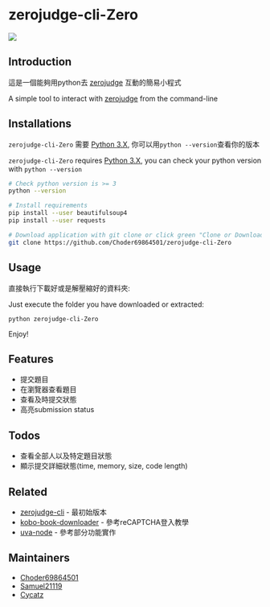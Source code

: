 # zerojudge-cli-Zero
![](icon.ico)

## Introduction

這是一個能夠用python去 [zerojudge](https://zerojudge.tw/) 互動的簡易小程式 

A simple tool to interact with [zerojudge](https://zerojudge.tw/) from the command-line

## Installations

`zerojudge-cli-Zero` 需要 [Python 3.X](https://www.python.org/), 你可以用`python --version`查看你的版本

`zerojudge-cli-Zero` requires [Python 3.X](https://www.python.org/), you can check your python version with `python --version`

```bash
# Check python version is >= 3
python --version

# Install requirements
pip install --user beautifulsoup4
pip install --user requests

# Download application with git clone or click green "Clone or Download" to get zip  
git clone https://github.com/Choder69864501/zerojudge-cli-Zero
```

## Usage

直接執行下載好或是解壓縮好的資料夾:

Just execute the folder you have downloaded or extracted:

`python zerojudge-cli-Zero` 

Enjoy!

## Features

- 提交題目
- 在瀏覽器查看題目
- 查看及時提交狀態
- 高亮submission status


## Todos 
- 查看全部人以及特定題目狀態
- 顯示提交詳細狀態(time, memory, size, code length)

## Related

- [zerojudge-cli](https://github.com/Choder69864501/zerojudge-cli) - 最初始版本
- [kobo-book-downloader](https://github.com/TnS-hun/kobo-book-downloader) - 參考reCAPTCHA登入教學
- [uva-node](https://github.com/lucastan/uva-node) - 參考部分功能實作 

## Maintainers

- [Choder69864501](https://github.com/Choder69864501)
- [Samuel21119](https://github.com/samuel21119)
- [Cycatz](https://github.com/Cycatz)
